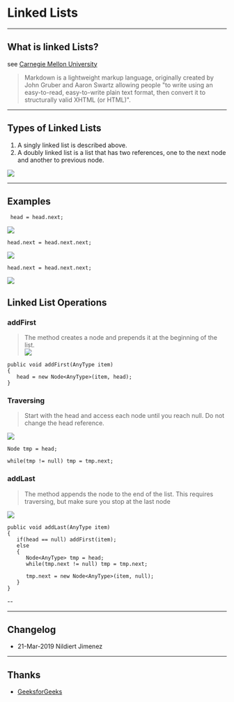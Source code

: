 # Linked Lists

----
## What is linked Lists?
see [Carnegie Mellon University](https://www.cs.cmu.edu/~adamchik/15-121/lectures/Linked%20Lists/linked%20lists.html)

> Markdown is a lightweight markup language, originally created by John Gruber and Aaron Swartz allowing people "to write using an easy-to-read, easy-to-write plain text format, then convert it to structurally valid XHTML (or HTML)".

----
## Types of Linked Lists
1. A singly linked list is described above.
2. A doubly linked list is a list that has two references, one to the next node and another to previous node. 

![](https://www.cs.cmu.edu/~adamchik/15-121/lectures/Linked%20Lists/pix/doubly.bmp)

----
## Examples 

     head = head.next;
![](https://www.cs.cmu.edu/~adamchik/15-121/lectures/Linked%20Lists/pix/linkedlist2.bmp)

    head.next = head.next.next;
![](https://www.cs.cmu.edu/~adamchik/15-121/lectures/Linked%20Lists/pix/linkedlist3.bmp)

    head.next = head.next.next;
![](https://www.cs.cmu.edu/~adamchik/15-121/lectures/Linked%20Lists/pix/linkedlist4.bmp)

## Linked List Operations
### addFirst

>The method creates a node and prepends it at the beginning of the list.  
![](https://www.cs.cmu.edu/~adamchik/15-121/lectures/Linked%20Lists/pix/prepend.bmp)

    public void addFirst(AnyType item)
    {
       head = new Node<AnyType>(item, head);
    }

### Traversing

>Start with the head and access each node until you reach null. Do not change the head reference. 


![](https://www.cs.cmu.edu/~adamchik/15-121/lectures/Linked%20Lists/pix/traverse.bmp)

    Node tmp = head;

    while(tmp != null) tmp = tmp.next;

### addLast 

>The method appends the node to the end of the list. This requires traversing, but make sure you stop at the last node 

![](https://www.cs.cmu.edu/~adamchik/15-121/lectures/Linked%20Lists/pix/append.bmp)

    public void addLast(AnyType item)
    {
       if(head == null) addFirst(item);
       else
       {
          Node<AnyType> tmp = head;
          while(tmp.next != null) tmp = tmp.next;
    
          tmp.next = new Node<AnyType>(item, null);
       }
    }

--

----
## Changelog
* 21-Mar-2019 Nildiert Jimenez

----
## Thanks
* [GeeksforGeeks](https://www.geeksforgeeks.org/data-structures/)